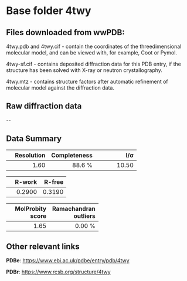 # Base folder 4twy

## Files downloaded from wwPDB:

4twy.pdb and 4twy.cif - contain the coordinates of the threedimensional molecular model, and can be viewed with, for example, Coot or Pymol.

4twy-sf.cif - contains deposited diffraction data for this PDB entry, if the structure has been solved with X-ray or neutron crystallography.

4twy.mtz - contains structure factors after automatic refinement of molecular model against the diffraction data.

## Raw diffraction data

--<br> 

## Data Summary
|   | Resolution | Completeness| I/$\boldsymbol{\sigma}$ |
|---|-------------:|----------------:|--------------:|
|   |1.60|88.6  %|<img width=50/>10.50|

|   | **R-work**| **R-free**   
|---|-------------:|----------------:|           
||0.2900|0.3190|

|   |**MolProbity<br>score**| **Ramachandran<br>outliers** 
|---|-------------:|----------------:|
||1.65|0.00 %|

## Other relevant links 
**PDBe**:  https://www.ebi.ac.uk/pdbe/entry/pdb/4twy
 
**PDBr**: https://www.rcsb.org/structure/4twy 

